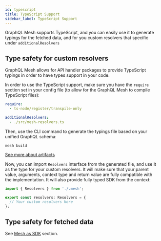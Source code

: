 ```yaml
---
id: typescript
title: TypeScript Support
sidebar_label: TypeScript Support
---
```


GraphQL Mesh supports TypeScript, and you can easily use it to generate typings for the fetched data, and for you custom resolvers that specific under `additionalResolvers`

## Type safety for custom resolvers

GraphQL Mesh allows for API handler packages to provide TypeScript typings in order to have types support in your code.

In order to use the TypeScript support, make sure you have the `require` section set in your config file (to allow for the GraphQL Mesh to compile TypeScript files):

```yaml
require:
  - ts-node/register/transpile-only

additionalResolvers:
  - ./src/mesh-resolvers.ts  
```

Then, use the CLI command to generate the typings file based on your unified GraphQL schema:
```
mesh build
```

[See more about artifacts](/docs/recipes/build-mesh-artifacts)

Now, you can import `Resolvers` interface from the generated file, and use it as the type for your custom resolvers. It will make sure that your parent value, arguments, context type and return value are fully compatible with the implementation. It will also provide fully typed SDK from the context:

```ts
import { Resolvers } from './.mesh';

export const resolvers: Resolvers = {
  // Your custom resolvers here
};
```


## Type safety for fetched data

See [Mesh as SDK](/docs/recipes/as-sdk) section.
